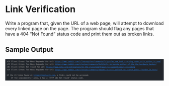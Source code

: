 # Link Verification

Write a program that, given the URL of a web page, will attempt to download every linked page on the page. The program should flag any pages that have a 404 “Not Found” status code and print them out as broken links.

## Sample Output
<p align=center>
  <img src=./sample_output.png alt=sample console output>
</p>